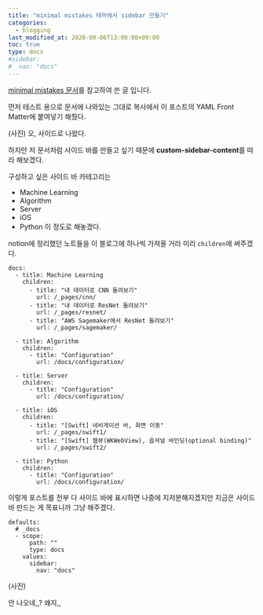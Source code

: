 ```yaml
---
title: "minimal mistakes 테마에서 sidebar 만들기"
categories:
  - blogging
last_modified_at: 2020-09-06T13:00:00+09:00
toc: true
type: docs
#sidebar:
#  nav: "docs"
---
```


[minimal mistakes 문서](https://mmistakes.github.io/minimal-mistakes/docs/layouts/#custom-sidebar-content)를 참고하여 쓴 글 입니다.

먼저 테스트 용으로 문서에 나와있는 그대로 복사에서 이 포스트의 YAML Front Matter에 붙여넣기 해줬다.

(사진)
오, 사이드로 나왔다.

하지만 저 문서처럼 사이드 바를 만들고 싶기 때문에 **custom-sidebar-content**를 따라 해보겠다.

구성하고 싶은 사이드 바 카테고리는

- Machine Learning
- Algorithm
- Server
- iOS
- Python
  이 정도로 해놓겠다.

notion에 정리했던 노트들을 이 블로그에 하나씩 가져올 거라 미리 `children`에 써주겠다.

```
docs:
  - title: Machine Learning
    children:
      - title: "내 데이터로 CNN 돌려보기"
        url: /_pages/cnn/
      - title: "내 데이터로 ResNet 돌려보기"
        url: /_pages/resnet/
      - title: "AWS Sagemaker에서 ResNet 돌려보기"
        url: /_pages/sagemaker/

  - title: Algorithm
    children:
      - title: "Configuration"
        url: /docs/configuration/

  - title: Server
    children:
      - title: "Configuration"
        url: /docs/configuration/

  - title: iOS
    children:
      - title: "[Swift] 네비게이션 바, 화면 이동"
        url: /_pages/swift1/
      - title: "[Swift] 웹뷰(WKWebView), 옵셔널 바인딩(optional binding)"
        url: /_pages/swift2/

  - title: Python
    children:
      - title: "Configuration"
        url: /docs/configuration/
```

이렇게 포스트를 전부 다 사이드 바에 표시하면 나중에 지저분해지겠지만 지금은 사이드 바 만드는 게 목표니까 그냥 해주겠다.

```
defaults:
  # _docs
  - scope:
      path: ""
      type: docs
    values:
      sidebar:
        nav: "docs"
```

(사진)

안 나오네,,?
왜지,,
